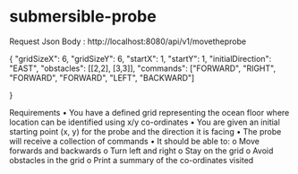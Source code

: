 # submersible-probe
Request Json Body :
http://localhost:8080/api/v1/movetheprobe

{
  "gridSizeX": 6,
  "gridSizeY": 6,
  "startX": 1,
  "startY": 1,
  "initialDirection": "EAST",
  "obstacles": [[2,2], [3,3]],
  "commands": ["FORWARD", "RIGHT", "FORWARD", "FORWARD", "LEFT", "BACKWARD"]
    
}


Requirements • You have a defined grid representing the ocean floor where location can be identified using x/y co-ordinates
• You are given an initial starting point (x, y) for the probe and the direction it is facing
• The probe will receive a collection of commands
• It should be able to:
o Move forwards and backwards
o Turn left and right
o Stay on the grid
o Avoid obstacles in the grid
o Print a summary of the co-ordinates visited
